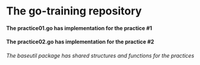 # The go-training repository

#### The practice01.go has implementation for the practice #1
#### The practice02.go has implementation for the practice #2

###### The baseutil package has shared structures and functions for the practices
